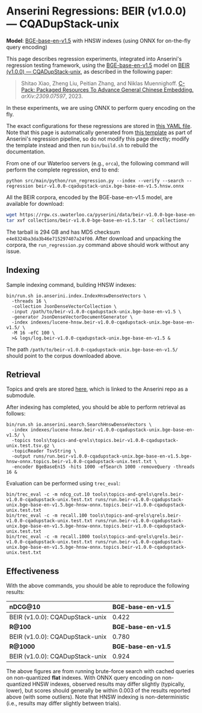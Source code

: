 # Anserini Regressions: BEIR (v1.0.0) &mdash; CQADupStack-unix

**Model**: [BGE-base-en-v1.5](https://huggingface.co/BAAI/bge-base-en-v1.5) with HNSW indexes (using ONNX for on-the-fly query encoding)

This page describes regression experiments, integrated into Anserini's regression testing framework, using the [BGE-base-en-v1.5](https://huggingface.co/BAAI/bge-base-en-v1.5) model on [BEIR (v1.0.0) &mdash; CQADupStack-unix](http://beir.ai/), as described in the following paper:

> Shitao Xiao, Zheng Liu, Peitian Zhang, and Niklas Muennighoff. [C-Pack: Packaged Resources To Advance General Chinese Embedding.](https://arxiv.org/abs/2309.07597) _arXiv:2309.07597_, 2023.

In these experiments, we are using ONNX to perform query encoding on the fly.

The exact configurations for these regressions are stored in [this YAML file](../../src/main/resources/regression/beir-v1.0.0-cqadupstack-unix.bge-base-en-v1.5.hnsw.onnx.yaml).
Note that this page is automatically generated from [this template](../../src/main/resources/docgen/templates/beir-v1.0.0-cqadupstack-unix.bge-base-en-v1.5.hnsw.onnx.template) as part of Anserini's regression pipeline, so do not modify this page directly; modify the template instead and then run `bin/build.sh` to rebuild the documentation.

From one of our Waterloo servers (e.g., `orca`), the following command will perform the complete regression, end to end:

```
python src/main/python/run_regression.py --index --verify --search --regression beir-v1.0.0-cqadupstack-unix.bge-base-en-v1.5.hnsw.onnx
```

All the BEIR corpora, encoded by the BGE-base-en-v1.5 model, are available for download:

```bash
wget https://rgw.cs.uwaterloo.ca/pyserini/data/beir-v1.0.0-bge-base-en-v1.5.tar -P collections/
tar xvf collections/beir-v1.0.0-bge-base-en-v1.5.tar -C collections/
```

The tarball is 294 GB and has MD5 checksum `e4e8324ba3da3b46e715297407a24f00`.
After download and unpacking the corpora, the `run_regression.py` command above should work without any issue.

## Indexing

Sample indexing command, building HNSW indexes:

```
bin/run.sh io.anserini.index.IndexHnswDenseVectors \
  -threads 16 \
  -collection JsonDenseVectorCollection \
  -input /path/to/beir-v1.0.0-cqadupstack-unix.bge-base-en-v1.5 \
  -generator JsonDenseVectorDocumentGenerator \
  -index indexes/lucene-hnsw.beir-v1.0.0-cqadupstack-unix.bge-base-en-v1.5/ \
  -M 16 -efC 100 \
  >& logs/log.beir-v1.0.0-cqadupstack-unix.bge-base-en-v1.5 &
```

The path `/path/to/beir-v1.0.0-cqadupstack-unix.bge-base-en-v1.5/` should point to the corpus downloaded above.

## Retrieval

Topics and qrels are stored [here](https://github.com/castorini/anserini-tools/tree/master/topics-and-qrels), which is linked to the Anserini repo as a submodule.

After indexing has completed, you should be able to perform retrieval as follows:

```
bin/run.sh io.anserini.search.SearchHnswDenseVectors \
  -index indexes/lucene-hnsw.beir-v1.0.0-cqadupstack-unix.bge-base-en-v1.5/ \
  -topics tools\topics-and-qrels\topics.beir-v1.0.0-cqadupstack-unix.test.tsv.gz \
  -topicReader TsvString \
  -output runs/run.beir-v1.0.0-cqadupstack-unix.bge-base-en-v1.5.bge-hnsw-onnx.topics.beir-v1.0.0-cqadupstack-unix.test.txt \
  -encoder BgeBaseEn15 -hits 1000 -efSearch 1000 -removeQuery -threads 16 &
```

Evaluation can be performed using `trec_eval`:

```
bin/trec_eval -c -m ndcg_cut.10 tools\topics-and-qrels\qrels.beir-v1.0.0-cqadupstack-unix.test.txt runs/run.beir-v1.0.0-cqadupstack-unix.bge-base-en-v1.5.bge-hnsw-onnx.topics.beir-v1.0.0-cqadupstack-unix.test.txt
bin/trec_eval -c -m recall.100 tools\topics-and-qrels\qrels.beir-v1.0.0-cqadupstack-unix.test.txt runs/run.beir-v1.0.0-cqadupstack-unix.bge-base-en-v1.5.bge-hnsw-onnx.topics.beir-v1.0.0-cqadupstack-unix.test.txt
bin/trec_eval -c -m recall.1000 tools\topics-and-qrels\qrels.beir-v1.0.0-cqadupstack-unix.test.txt runs/run.beir-v1.0.0-cqadupstack-unix.bge-base-en-v1.5.bge-hnsw-onnx.topics.beir-v1.0.0-cqadupstack-unix.test.txt
```

## Effectiveness

With the above commands, you should be able to reproduce the following results:

| **nDCG@10**                                                                                                  | **BGE-base-en-v1.5**|
|:-------------------------------------------------------------------------------------------------------------|-----------|
| BEIR (v1.0.0): CQADupStack-unix                                                                              | 0.422     |
| **R@100**                                                                                                    | **BGE-base-en-v1.5**|
| BEIR (v1.0.0): CQADupStack-unix                                                                              | 0.780     |
| **R@1000**                                                                                                   | **BGE-base-en-v1.5**|
| BEIR (v1.0.0): CQADupStack-unix                                                                              | 0.924     |

The above figures are from running brute-force search with cached queries on non-quantized **flat** indexes.
With ONNX query encoding on non-quantized HNSW indexes, observed results may differ slightly (typically, lower), but scores should generally be within 0.003 of the results reported above (with some outliers).
Note that HNSW indexing is non-deterministic (i.e., results may differ slightly between trials).

